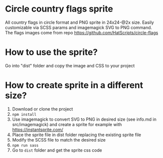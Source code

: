# Circle country flags sprite
All country flags in circle format and PNG sprite in 24x24-@2x size.
Easily customizable via SCSS params and imagemagick SVG to PNG command.
The flags images come from repo https://github.com/HatScripts/circle-flags

# How to use the sprite?
Go into "dist" folder and copy the image and CSS to your project

# How to create sprite in a different size?
1. Download or clone the project
2. ```npm install```
3. Use imagemagick to convert SVG to PNG in desired size (see info.md in src/imagemagick) and create a sprite for example with https://instantsprite.com/
4. Place the sprite file in dist folder replacing the existing sprite file
4. Modify the SCSS file to match the desired size
5. ```npm run sass```
6. Go to ```dist``` folder and get the sprite css code

